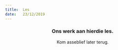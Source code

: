 ```yaml
---
title:  Les
date:   23/12/2019
---
```


### <center>Ons werk aan hierdie les.</center>
<center>Kom asseblief later terug.</center>
